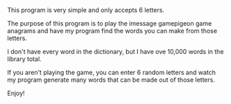 This program is very simple and only accepts 6 letters.

The purpose of this program is to play the imessage gamepigeon game anagrams and have my program find the words you can make from those letters.

I don't have every word in the dictionary, but I have ove 10,000 words in the library total.

If you aren't playing the game, you can enter 6 random letters and watch my program generate many words that can be made out of those letters.

Enjoy!
